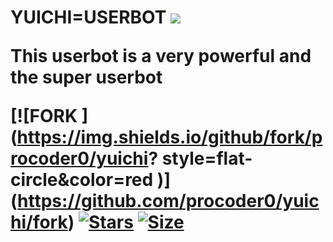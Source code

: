 <html>
<h1> YUICHI=USERBOT </h>
<img src = "https://telegra.ph/file/7a3b1d0656afaa5c05a30.jpg">
<p> This userbot is a very powerful and the super userbot </p>

[![FORK ](https://img.shields.io/github/fork/procoder0/yuichi? style=flat-circle&color=red )] (https://github.com/procoder0/yuichi/fork)
[![Stars](https://img.shields.io/github/stars/procoder0/yuichi?style=flat-square&color=Brown)](https://github.com/procoder0/yuichi/stargazers)
[![Size](https://img.shields.io/github/repo-size/procoder0/yuichi?style=flat-square&color=pink)](https://github.com/procoder0/yuichi/)
